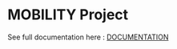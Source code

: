 # MOBILITY Project 

See full documentation here :  [DOCUMENTATION](https://www.github.com/TahaAlamiIdrissi/mobility-front/README.md)